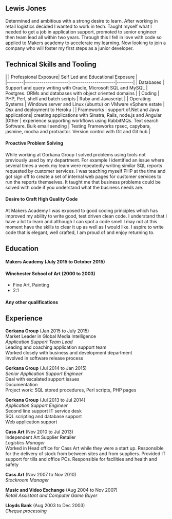 ## Lewis Jones

Determined and ambitious with a strong desire to learn. After working in retail logistics decided I wanted to work in tech. Taught myself what I needed to get a job in application support, promoted to senior engineer then team lead all within two years. Through this I fell in love with code so applied to Makers academy to accelerate my learning. Now looking to join a company who will foster my first steps as a junior developer.

## Technical Skills and Tooling

|      | Professional Exposure| Self Led and Educational Exposure |  
|--------|---------------------|----------------------|--------|
| Databases | Support and query writing with Oracle, Microsoft SQL and MySQL | Postgres. ORMs and databases with object oriented domains |
| Coding  | PHP, Perl, shell and batch scripts | Ruby and Javascript |
| Operating Systems | Windows server and Linux (ubuntu) on VMware vSphere estate | Osx and deployment to Heroku |
| Frameworks | support of.Net and Java applications| creating applications with Sinatra, Rails, node.js and Angular
|Other | experience supporting workflows using RabbitMQs. Text search Software. Bulk email sending | Testing Frameworks rpsec, capybara, jasmine, mocha and protractor. Version control with Git and Git hub |

#### Proactive Problem Solving

While working at Gorkana Group I solved problems using tools not previously used by my department. For example I identified an issue where several times a week my team were repeatedly writing similar SQL reports requested by customer services. I was teaching myself PHP at the time and got sign off to create a set of internal web pages for customer services to run the reports themselves. It taught me that business problems could be solved with code if you understand what the business needs are.


#### Desire to Craft High Quality Code

At Makers Academy I was exposed to good coding principles which has improved my ability to write good, test driven clean code. I understand that I have a lot to learn and although I can spot a code smell I may not at this moment have the skills to clear it up as well as I would like. I aspire to write code that is elegant, well crafted, I am proud of and enjoy returning to.

## Education

#### Makers Academy (July 2015 to October 2015)


#### Winchester School of Art (2000 to 2003)

- Fine Art, Painting
- 2:1

#### Any other qualifications

## Experience

**Gorkana Group** (Jan 2015 to July 2015)  
Market Leader in Global Media Intelligence  
*Application Support Team Lead*  
Leading and coaching application support team  
Worked closely with business and development department  
Involved in software release process  

**Gorkana Group** (Jul 2014 to Jan 2015)  
*Senior Application Support Engineer*  
Deal with escalated support issues  
Documentation  
Project work:  SQL stored procedures, Perl scripts, PHP pages  

**Gorkana Group** (Jul 2013 to Jul 2014)  
*Application Support Engineer*    
Second line support IT service desk  
SQL scripting and database support  
Web application support  

**Cass Art** (Nov 2010 to Jul 2013)  
Independent Art Supplier Retailer     
*Logistics Manager*  
Worked in Head office for Cass Art while they were a start up. Responsible for the delivery of stock from between sites and from suppliers.
Provided IT support for tills and office PCs.
Responsible for facilities and health and safety

**Cass Art** (Nov 2007 to Nov 2010)   
*Stockroom Manager*  

**Music and Video Exchange** (Aug 2004 to Nov 2007)   
*Retail Assistant and Computer Game Buyer*

**Lloyds Bank** (Aug 2003 to Dec 2003)   
*Cheque processing*

